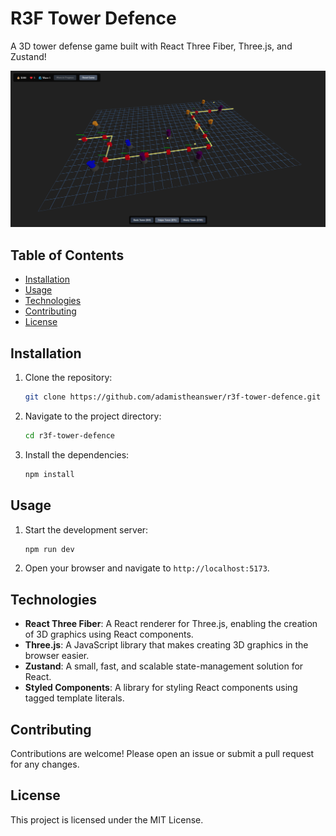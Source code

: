 # R3F Tower Defence

A 3D tower defense game built with React Three Fiber, Three.js, and Zustand!

![R3F Tower Defence](./r3f-td.png)

## Table of Contents

- [Installation](#installation)
- [Usage](#usage)
- [Technologies](#technologies)
- [Contributing](#contributing)
- [License](#license)

## Installation

1. Clone the repository:
   ```sh
   git clone https://github.com/adamistheanswer/r3f-tower-defence.git
   ```
2. Navigate to the project directory:
   ```sh
   cd r3f-tower-defence
   ```
3. Install the dependencies:
   ```sh
   npm install
   ```

## Usage

1. Start the development server:
   ```sh
   npm run dev
   ```
2. Open your browser and navigate to `http://localhost:5173`.

## Technologies

- **React Three Fiber**: A React renderer for Three.js, enabling the creation of 3D graphics using React components.
- **Three.js**: A JavaScript library that makes creating 3D graphics in the browser easier.
- **Zustand**: A small, fast, and scalable state-management solution for React.
- **Styled Components**: A library for styling React components using tagged template literals.

## Contributing

Contributions are welcome! Please open an issue or submit a pull request for any changes.

## License

This project is licensed under the MIT License.

